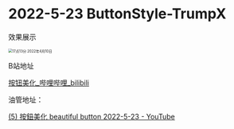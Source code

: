 # 2022-5-23 ButtonStyle-TrumpX
效果展示

<img src="D:\OneDrive\mdimg\17点13分 2022年4月10日-16533091850541.gif" alt="17点13分 2022年4月10日" style="zoom: 50%;" />

B站地址

[按钮美化_哔哩哔哩_bilibili](https://www.bilibili.com/video/BV1HT4y1q759/)

油管地址：

[(5) 按鈕美化 beautiful button 2022-5-23 - YouTube](https://www.youtube.com/watch?v=mzMwi_q-Neg)



